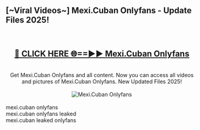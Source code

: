 <h2>[~Viral Videos~] Mexi.Cuban Onlyfans - Update Files 2025!</h2>
<br>
<div align="center">
<h2><a href="https://betterlinks.top/A2PfLJ" rel="nofollow">🔴 CLICK HERE 🌐==►► Mexi.Cuban Onlyfans</a></h2>
<br>
Get Mexi.Cuban Onlyfans and all content. Now you can access all videos and pictures of Mexi.Cuban Onlyfans. New Updated Files 2025!
<br>
<br>
<a href="https://betterlinks.top/A2PfLJ" rel="nofollow" data-target="animated-image.originalLink"><img src="https://i.ibb.co.com/WyWwxjT/player-gif2.gif" alt="Mexi.Cuban Onlyfans" style="max-width: 100%; display: inline-block;" data-target="animated-image.originalImage"></a>
</div>
<br>
mexi.cuban onlyfans<br>
mexi.cuban onlyfans leaked<br>
mexi.cuban leaked onlyfans